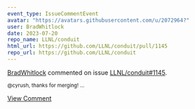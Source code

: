 ```yaml
---
event_type: IssueCommentEvent
avatar: "https://avatars.githubusercontent.com/u/2072964?"
user: BradWhitlock
date: 2023-07-20
repo_name: LLNL/conduit
html_url: https://github.com/LLNL/conduit/pull/1145
repo_url: https://github.com/LLNL/conduit
---
```


<a href='https://github.com/BradWhitlock' target='_blank'>BradWhitlock</a> commented on issue <a href='https://github.com/LLNL/conduit/pull/1145' target='_blank'>LLNL/conduit#1145</a>.

<small>@cyrush, thanks for merging!...</small>

<a href='https://github.com/LLNL/conduit/pull/1145' target='_blank'>View Comment</a>